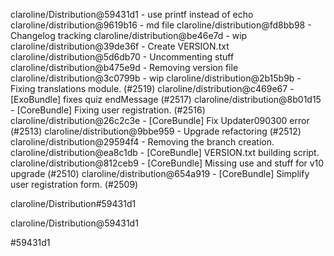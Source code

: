 claroline/Distribution@59431d1 - use printf instead of echo
claroline/distribution@9619b16 - md file
claroline/distribution@fd8bb98 - Changelog tracking
claroline/distribution@be46e7d - wip
claroline/distribution@39de36f - Create VERSION.txt
claroline/distribution@5d6db70 - Uncommenting stuff
claroline/distribution@b475e9d - Removing version file
claroline/distribution@3c0799b - wip
claroline/distribution@2b15b9b - Fixing translations module. (#2519)
claroline/distribution@c469e67 - [ExoBundle] fixes quiz endMessage (#2517)
claroline/distribution@8b01d15 - [CoreBundle] Fixing user registration. (#2516)
claroline/distribution@26c2c3e - [CoreBundle] Fix Updater090300 error (#2513)
claroline/distribution@9bbe959 - Upgrade refactoring (#2512)
claroline/distribution@29594f4 - Removing the branch creation.
claroline/distribution@ea8c1db - [CoreBundle] VERSION.txt building script.
claroline/distribution@812ceb9 - [CoreBundle] Missing use and stuff for v10 upgrade (#2510)
claroline/distribution@654a919 - [CoreBundle] Simplify user registration form. (#2509)

claroline/Distribution#59431d1


claroline/Distribution@59431d1

#59431d1
